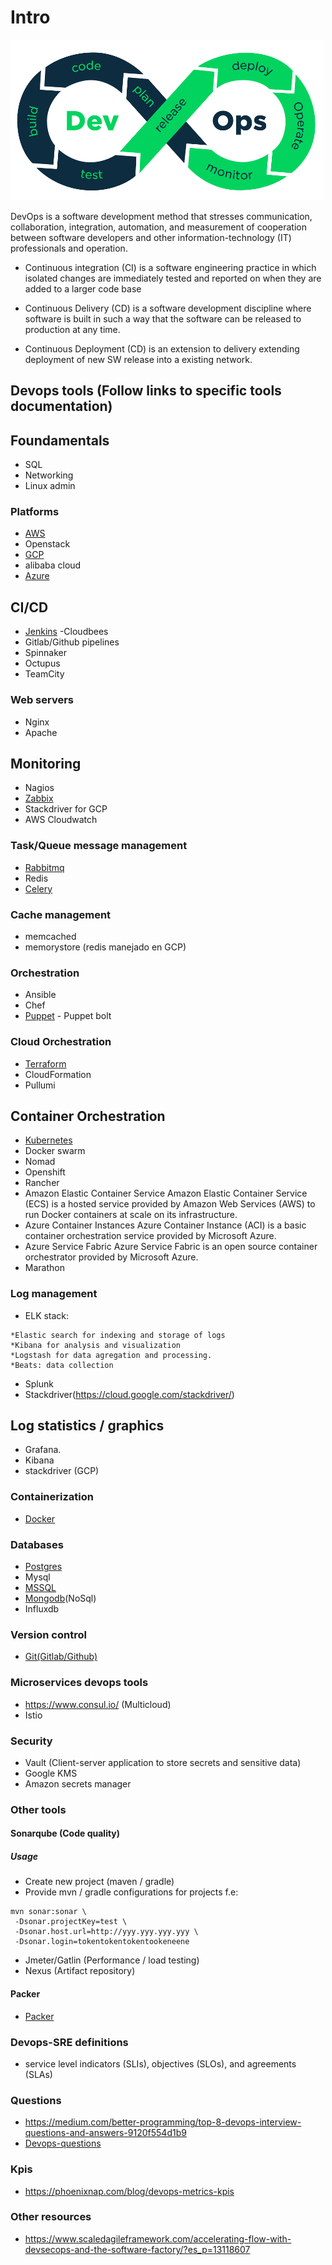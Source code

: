 # Intro
![](DevOps.png)

DevOps is a software development method that stresses communication, collaboration, integration, automation, and measurement of cooperation between software developers and other information-technology (IT) professionals and operation.

* Continuous integration (CI) is a software engineering practice in which isolated changes are immediately tested and reported on when they are added to a larger code base

* Continuous Delivery (CD) is a software development discipline where software is built in such a way that the software can be released to production at any time.

* Continuous Deployment (CD) is an extension to delivery extending deployment of new SW release into a existing network.


## Devops tools (Follow links to specific tools documentation) 

## Foundamentals

* SQL 
* Networking
* Linux admin 

### Platforms
* [AWS](https://github.com/dirakx1/AWS)
* Openstack
* [GCP](https://github.com/dirakx1/GCP)
* alibaba cloud
* [Azure](https://github.com/dirakx1/Azure)

## CI/CD
* [Jenkins](https://github.com/dirakx1/Jenkins) -Cloudbees
* Gitlab/Github pipelines
* Spinnaker
* Octupus
* TeamCity

### Web servers

* Nginx
* Apache

## Monitoring
* Nagios
* [Zabbix](https://github.com/dirakx1/Zabbix)
* Stackdriver for GCP
* AWS Cloudwatch

### Task/Queue message management
* [Rabbitmq](https://github.com/dirakx1/Rabbitmq)
* Redis
* [Celery](https://github.com/dirakx1/Celery)

### Cache management
* memcached
* memorystore (redis manejado en GCP) 

### Orchestration
* Ansible
* Chef
* [Puppet](https://github.com/dirakx1/Puppet) - Puppet bolt

### Cloud Orchestration
* [Terraform](https://github.com/dirakx1/Terraform)
* CloudFormation
* Pullumi

## Container Orchestration

* [Kubernetes](https://github.com/dirakx1/kubernetes)
* Docker swarm 
* Nomad
* Openshift
* Rancher
* Amazon Elastic Container Service
Amazon Elastic Container Service (ECS) is a hosted service provided by Amazon Web Services (AWS) to run Docker containers at scale on its infrastructure.
* Azure Container Instances
Azure Container Instance (ACI) is a basic container orchestration service provided by Microsoft Azure.
* Azure Service Fabric
Azure Service Fabric is an open source container orchestrator provided by Microsoft Azure.
* Marathon

### Log management

* ELK stack:
```
*Elastic search for indexing and storage of logs
*Kibana for analysis and visualization
*Logstash for data agregation and processing. 
*Beats: data collection 
```
* Splunk
* Stackdriver(https://cloud.google.com/stackdriver/)

## Log statistics / graphics
* Grafana. 
* Kibana
* stackdriver (GCP)

### Containerization

* [Docker](https://github.com/dirakx1/Docker)

### Databases
* [Postgres](https://github.com/dirakx1/Postgres)
* Mysql
* [MSSQL](https://github.com/dirakx1/Mssql)
* [Mongodb](https://github.com/dirakx1/Mongodb)(NoSql)
* Influxdb

### Version control
* [Git(Gitlab/Github)](https://github.com/dirakx1/Git)

### Microservices devops tools
* https://www.consul.io/ (Multicloud)
* Istio  

### Security
* Vault (Client-server application to store secrets and sensitive data)
* Google KMS
* Amazon secrets manager


### Other tools 

#### Sonarqube (Code quality)

##### Usage 

* Create new project (maven / gradle) 
* Provide mvn / gradle configurations for projects f.e:

```
mvn sonar:sonar \
 -Dsonar.projectKey=test \
 -Dsonar.host.url=http://yyy.yyy.yyy.yyy \
 -Dsonar.login=tokentokentokentookeneene
```
* Jmeter/Gatlin (Performance / load testing)
* Nexus (Artifact repository)

#### Packer
* [Packer](https://github.com/dirakx1/Packer)

### Devops-SRE definitions

* service level indicators (SLIs), objectives (SLOs), and agreements (SLAs)

### Questions

* https://medium.com/better-programming/top-8-devops-interview-questions-and-answers-9120f554d1b9
* [Devops-questions](https://github.com/dirakx1/Devops/blob/master/Devops-questions.md)

### Kpis
* https://phoenixnap.com/blog/devops-metrics-kpis

### Other resources
* https://www.scaledagileframework.com/accelerating-flow-with-devsecops-and-the-software-factory/?es_p=13118607
